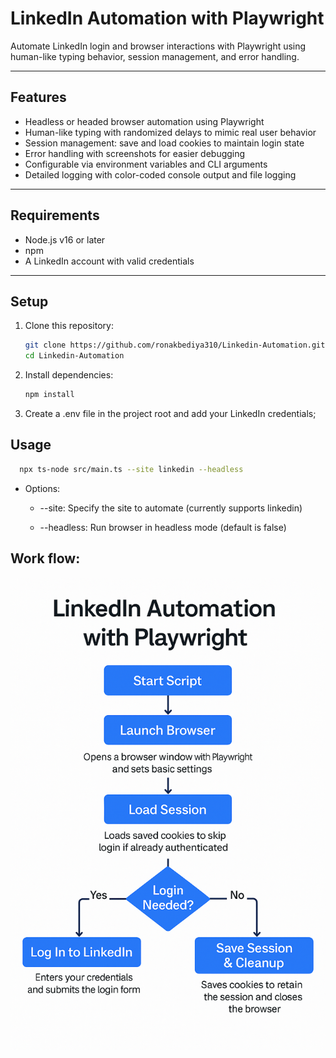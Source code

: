 # LinkedIn Automation with Playwright

Automate LinkedIn login and browser interactions with Playwright using human-like typing behavior, session management, and error handling.

---

## Features

- Headless or headed browser automation using Playwright
- Human-like typing with randomized delays to mimic real user behavior
- Session management: save and load cookies to maintain login state
- Error handling with screenshots for easier debugging
- Configurable via environment variables and CLI arguments
- Detailed logging with color-coded console output and file logging

---

## Requirements

- Node.js v16 or later
- npm
- A LinkedIn account with valid credentials

---

## Setup

1. Clone this repository:

   ```bash
   git clone https://github.com/ronakbediya310/Linkedin-Automation.git
   cd Linkedin-Automation
   ```
2. Install dependencies:
    ```bash
   npm install
   ```
3. Create a .env file in the project root and add your LinkedIn credentials;


## Usage
 ```bash
   npx ts-node src/main.ts --site linkedin --headless
   ```
   - Options:

      -  --site: Specify the site to automate (currently supports linkedin)

      -  --headless: Run browser in headless mode (default is false)

## Work flow:
![alt text](image.png)